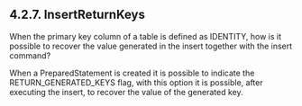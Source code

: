 ## 4.2.7. InsertReturnKeys

When the primary key column of a table is defined as IDENTITY, how is it possible to recover the value generated in the insert together with the insert command?

When a PreparedStatement is created it is possible to indicate the RETURN_GENERATED_KEYS flag, with this option it is possible, after executing the insert, to recover the value of the generated key.